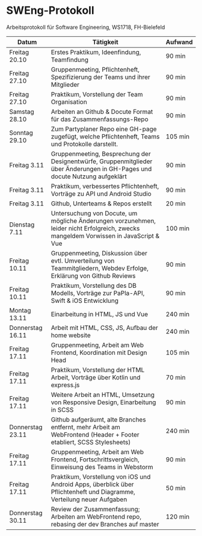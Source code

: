 SWEng-Protokoll
=================

Arbeitsprotokoll für Software Engineering, WS1718, FH-Bielefeld

| Datum            | Tätigkeit                                                                                                                             | Aufwand  |
| ---------------- | ------------------------------------------------------------------------------------------------------------------------------------- | -------- |
| Freitag 20.10    | Erstes Praktikum, Ideenfindung, Teamfindung                                                                                           | 90 min   |
| Freitag 27.10    | Gruppenmeeting, Pflichtenheft, Spezifizierung der Teams und ihrer Mitglieder                                                          | 90 min   |
| Freitag 27.10    | Praktikum, Vorstellung der Team Organisation                                                                                          | 90 min   |
| Samstag 28.10    | Arbeiten an Github & Docute Format für das Zusammenfassungs-Repo                                                                      | 90 min   |
| Sonntag 29.10    | Zum Partyplaner Repo eine GH-page zugefügt, welche Pflichtenheft, Teams und Protokolle darstellt.                                     | 105 min  |
| Freitag 3.11     | Gruppenmeeting, Besprechung der Designentwürfe, Gruppenmitglieder über Änderungen in GH-Pages und docute Nutzung aufgeklärt           | 90 min   |
| Freitag 3.11     | Praktikum, verbessertes Pflichtenheft, Vorträge zu API und Android Studio                                                             | 90 min   |
| Freitag 3.11     | Github, Unterteams & Repos erstellt                                                                                                   | 20 min   |
| Dienstag 7.11    | Untersuchung von Docute, um mögliche Änderungen vorzunehmen, leider nicht Erfolgreich, zwecks mangeldem Vorwissen in JavaScript & Vue | 100 min  |
| Freitag 10.11    | Gruppenmeeting, Diskussion über evtl. Umverteilung von Teammitgliedern, Webdev Erfolge, Erklärung von Github Reviews                  | 90 min   |
| Freitag 10.11    | Praktikum, Vorstellung des DB Modells, Vorträge zur PaPla-API, Swift & iOS Entwicklung                                                | 90 min   |
| Montag 13.11     | Einarbeitung in HTML, JS und Vue                                                                                                      | 240 min  |
| Donnerstag 16.11 | Arbeit mit HTML, CSS, JS, Aufbau der home website                                                                                     | 240 min  |
| Freitag 17.11    | Gruppenmeeting, Arbeit am Web Frontend, Koordination mit Design Head                                                                  | 105 min  |
| Freitag 17.11    | Praktikum, Vorstellung der HTML Arbeit, Vorträge über Kotlin und express.js                                                           | 70 min   |
| Freitag 17.11    | Weitere Arbeit an HTML, Umsetzung von Responsive Design, Einarbeitung in SCSS                                                         | 90 min   |
| Donnerstag 23.11 | Github aufgeräumt, alte Branches entfernt, mehr Arbeit am WebFrontend (Header + Footer etabliert, SCSS Stylesheets)                   | 240 min  |
| Freitag 17.11    | Gruppenmeeting, Arbeit am Web Frontend, Fortschrittsvergleich, Einweisung des Teams in Webstorm                                       | 90 min   |
| Freitag 17.11    | Praktikum, Vorstellung von iOS und Android Apps, überblick über Pflichtenheft und Diagramme, Verteilung neuer Aufgaben                | 50 min   |
| Donnerstag 30.11 | Review der Zusammenfassung; Arbeiten am WebFrontend repo, rebasing der dev Branches auf master                                        | 120 min  |

